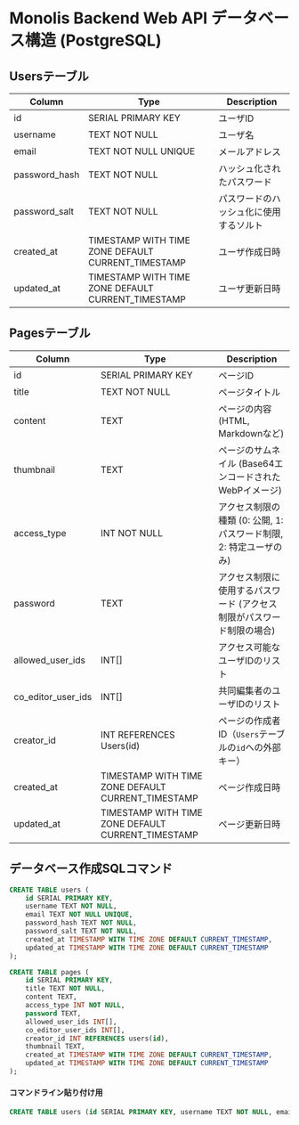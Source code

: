 # Monolis Backend Web API データベース構造 (PostgreSQL)

## Usersテーブル

| Column         | Type                                  | Description                        |
|----------------|---------------------------------------|------------------------------------|
| id             | SERIAL PRIMARY KEY                    | ユーザID                            |
| username       | TEXT NOT NULL                         | ユーザ名                           |
| email          | TEXT NOT NULL UNIQUE                  | メールアドレス                      |
| password_hash  | TEXT NOT NULL                         | ハッシュ化されたパスワード                    |
| password_salt  | TEXT NOT NULL                         | パスワードのハッシュ化に使用するソルト          |
| created_at     | TIMESTAMP WITH TIME ZONE DEFAULT CURRENT_TIMESTAMP | ユーザ作成日時        |
| updated_at     | TIMESTAMP WITH TIME ZONE DEFAULT CURRENT_TIMESTAMP | ユーザ更新日時          |

## Pagesテーブル

| Column                | Type                                  | Description                                               |
|-----------------------|---------------------------------------|-----------------------------------------------------------|
| id                    | SERIAL PRIMARY KEY                    | ページID                                                   |
| title                 | TEXT NOT NULL                         | ページタイトル                                              |
| content               | TEXT                                  | ページの内容 (HTML, Markdownなど)                            |
| thumbnail              | TEXT                                 | ページのサムネイル (Base64エンコードされたWebPイメージ)  |
| access_type           | INT NOT NULL                          | アクセス制限の種類 (0: 公開, 1: パスワード制限, 2: 特定ユーザのみ)  |
| password              | TEXT                                  | アクセス制限に使用するパスワード (アクセス制限がパスワード制限の場合)  |
| allowed_user_ids      | INT[]                                 | アクセス可能なユーザIDのリスト                                 |
| co_editor_user_ids    | INT[]                                 | 共同編集者のユーザIDのリスト                                    |
| creator_id            | INT REFERENCES Users(id)              | ページの作成者ID（`Users`テーブルの`id`への外部キー）                |
| created_at            | TIMESTAMP WITH TIME ZONE DEFAULT CURRENT_TIMESTAMP | ページ作成日時                              |
| updated_at            | TIMESTAMP WITH TIME ZONE DEFAULT CURRENT_TIMESTAMP | ページ更新日時                              |

## データベース作成SQLコマンド

```sql
CREATE TABLE users (
    id SERIAL PRIMARY KEY,
    username TEXT NOT NULL,
    email TEXT NOT NULL UNIQUE,
    password_hash TEXT NOT NULL,
    password_salt TEXT NOT NULL,
    created_at TIMESTAMP WITH TIME ZONE DEFAULT CURRENT_TIMESTAMP,
    updated_at TIMESTAMP WITH TIME ZONE DEFAULT CURRENT_TIMESTAMP
);

CREATE TABLE pages (
    id SERIAL PRIMARY KEY,
    title TEXT NOT NULL,
    content TEXT,
    access_type INT NOT NULL,
    password TEXT,
    allowed_user_ids INT[],
    co_editor_user_ids INT[],
    creator_id INT REFERENCES users(id),
    thumbnail TEXT,
    created_at TIMESTAMP WITH TIME ZONE DEFAULT CURRENT_TIMESTAMP,
    updated_at TIMESTAMP WITH TIME ZONE DEFAULT CURRENT_TIMESTAMP
);
```


#### コマンドライン貼り付け用
```sql
CREATE TABLE users (id SERIAL PRIMARY KEY, username TEXT NOT NULL, email TEXT NOT NULL UNIQUE, password_hash TEXT NOT NULL, password_salt TEXT NOT NULL, created_at TIMESTAMP WITH TIME ZONE DEFAULT CURRENT_TIMESTAMP, updated_at TIMESTAMP WITH TIME ZONE DEFAULT CURRENT_TIMESTAMP); CREATE TABLE pages (id SERIAL PRIMARY KEY, title TEXT NOT NULL, content TEXT, access_type INT NOT NULL, password TEXT, allowed_user_ids INT[], co_editor_user_ids INT[], creator_id INT REFERENCES users(id), thumbnail TEXT, created_at TIMESTAMP WITH TIME ZONE DEFAULT CURRENT_TIMESTAMP, updated_at TIMESTAMP WITH TIME ZONE DEFAULT CURRENT_TIMESTAMP);
```

